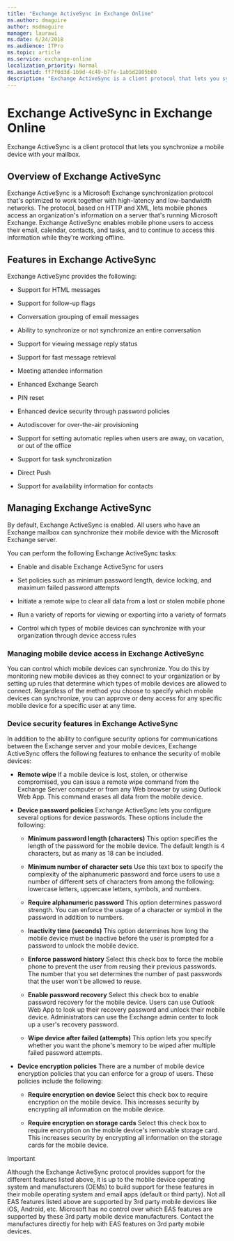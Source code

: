 ```yaml
---
title: "Exchange ActiveSync in Exchange Online"
ms.author: dmaguire
author: msdmaguire
manager: laurawi
ms.date: 6/24/2018
ms.audience: ITPro
ms.topic: article
ms.service: exchange-online
localization_priority: Normal
ms.assetid: ff7f0d3d-1b9d-4c49-b7fe-1ab5d2805b00
description: "Exchange ActiveSync is a client protocol that lets you synchronize a mobile device with your mailbox."
---
```


# Exchange ActiveSync in Exchange Online

Exchange ActiveSync is a client protocol that lets you synchronize a mobile device with your mailbox.
  
## Overview of Exchange ActiveSync
<a name="overview"> </a>

Exchange ActiveSync is a Microsoft Exchange synchronization protocol that's optimized to work together with high-latency and low-bandwidth networks. The protocol, based on HTTP and XML, lets mobile phones access an organization's information on a server that's running Microsoft Exchange. Exchange ActiveSync enables mobile phone users to access their email, calendar, contacts, and tasks, and to continue to access this information while they're working offline. 
  
## Features in Exchange ActiveSync
<a name="features"> </a>

Exchange ActiveSync provides the following:
  
- Support for HTML messages
    
- Support for follow-up flags
    
- Conversation grouping of email messages
    
- Ability to synchronize or not synchronize an entire conversation
    
- Support for viewing message reply status
    
- Support for fast message retrieval
    
- Meeting attendee information
    
- Enhanced Exchange Search
    
- PIN reset
    
- Enhanced device security through password policies
    
- Autodiscover for over-the-air provisioning
    
- Support for setting automatic replies when users are away, on vacation, or out of the office
    
- Support for task synchronization
    
- Direct Push
    
- Support for availability information for contacts
    
## Managing Exchange ActiveSync
<a name="managing"> </a>

By default, Exchange ActiveSync is enabled. All users who have an Exchange mailbox can synchronize their mobile device with the Microsoft Exchange server.
  
You can perform the following Exchange ActiveSync tasks:
  
- Enable and disable Exchange ActiveSync for users
    
- Set policies such as minimum password length, device locking, and maximum failed password attempts 
    
- Initiate a remote wipe to clear all data from a lost or stolen mobile phone 
    
- Run a variety of reports for viewing or exporting into a variety of formats
    
- Control which types of mobile devices can synchronize with your organization through device access rules
    
### Managing mobile device access in Exchange ActiveSync

You can control which mobile devices can synchronize. You do this by monitoring new mobile devices as they connect to your organization or by setting up rules that determine which types of mobile devices are allowed to connect. Regardless of the method you choose to specify which mobile devices can synchronize, you can approve or deny access for any specific mobile device for a specific user at any time.
  
### Device security features in Exchange ActiveSync

In addition to the ability to configure security options for communications between the Exchange server and your mobile devices, Exchange ActiveSync offers the following features to enhance the security of mobile devices:
  
- **Remote wipe** If a mobile device is lost, stolen, or otherwise compromised, you can issue a remote wipe command from the Exchange Server computer or from any Web browser by using Outlook Web App. This command erases all data from the mobile device. 
    
- **Device password policies** Exchange ActiveSync lets you configure several options for device passwords. These options include the following: 
    
  - **Minimum password length (characters)** This option specifies the length of the password for the mobile device. The default length is 4 characters, but as many as 18 can be included. 
    
  - **Minimum number of character sets** Use this text box to specify the complexity of the alphanumeric password and force users to use a number of different sets of characters from among the following: lowercase letters, uppercase letters, symbols, and numbers. 
    
  - **Require alphanumeric password** This option determines password strength. You can enforce the usage of a character or symbol in the password in addition to numbers. 
    
  - **Inactivity time (seconds)** This option determines how long the mobile device must be inactive before the user is prompted for a password to unlock the mobile device. 
    
  - **Enforce password history** Select this check box to force the mobile phone to prevent the user from reusing their previous passwords. The number that you set determines the number of past passwords that the user won't be allowed to reuse. 
    
  - **Enable password recovery** Select this check box to enable password recovery for the mobile device. Users can use Outlook Web App to look up their recovery password and unlock their mobile device. Administrators can use the Exchange admin center to look up a user's recovery password. 
    
  - **Wipe device after failed (attempts)** This option lets you specify whether you want the phone's memory to be wiped after multiple failed password attempts. 
    
- **Device encryption policies** There are a number of mobile device encryption policies that you can enforce for a group of users. These policies include the following: 
    
  - **Require encryption on device** Select this check box to require encryption on the mobile device. This increases security by encrypting all information on the mobile device. 
    
  - **Require encryption on storage cards** Select this check box to require encryption on the mobile device's removable storage card. This increases security by encrypting all information on the storage cards for the mobile device. 
  
> [!IMPORTANT]
> Although the Exchange ActiveSync protocol provides support for the different features listed above, it is up to the mobile device operating system and manufacturers (OEMs) to build support for these features in their mobile operating system and email apps (default or third party). Not all EAS features listed above are supported by 3rd party mobile devices like iOS, Android, etc. Microsoft has no control over which EAS features are supported by these 3rd party mobile device manufacturers. Contact the manufactures directly for help with EAS features on 3rd party mobile devices.